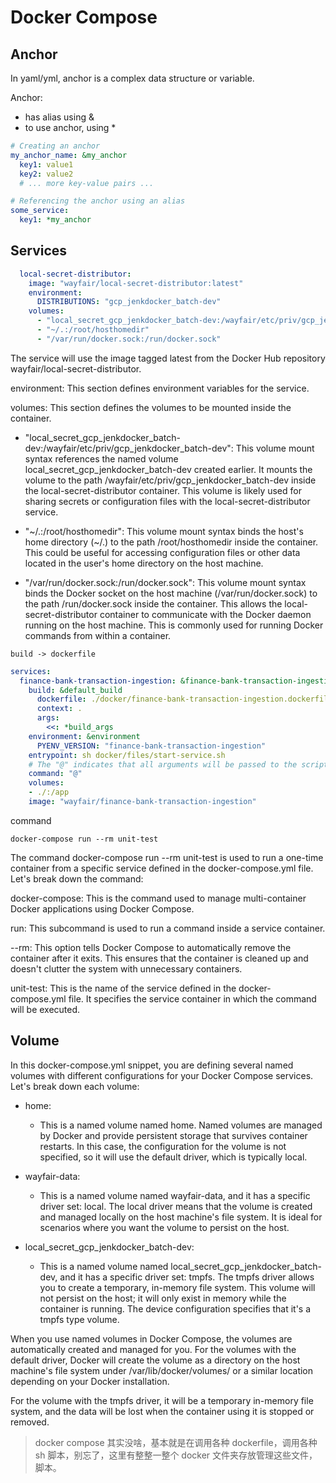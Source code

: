 # Docker Compose

## Anchor

In yaml/yml, anchor is a complex data structure or variable.

Anchor:
* has alias using &
* to use anchor, using *

```yaml
# Creating an anchor
my_anchor_name: &my_anchor
  key1: value1
  key2: value2
  # ... more key-value pairs ...

# Referencing the anchor using an alias
some_service:
  key1: *my_anchor
```

## Services

```yaml
  local-secret-distributor:
    image: "wayfair/local-secret-distributor:latest"
    environment:
      DISTRIBUTIONS: "gcp_jenkdocker_batch-dev"
    volumes:
      - "local_secret_gcp_jenkdocker_batch-dev:/wayfair/etc/priv/gcp_jenkdocker_batch-dev"
      - "~/.:/root/hosthomedir"
      - "/var/run/docker.sock:/run/docker.sock"
```
The service will use the image tagged latest from the Docker Hub repository wayfair/local-secret-distributor.

environment:
This section defines environment variables for the service. 

volumes:
This section defines the volumes to be mounted inside the container.

* "local_secret_gcp_jenkdocker_batch-dev:/wayfair/etc/priv/gcp_jenkdocker_batch-dev":
This volume mount syntax references the named volume local_secret_gcp_jenkdocker_batch-dev created earlier. It mounts the volume to the path /wayfair/etc/priv/gcp_jenkdocker_batch-dev inside the local-secret-distributor container. This volume is likely used for sharing secrets or configuration files with the local-secret-distributor service.

* "~/.:/root/hosthomedir":
This volume mount syntax binds the host's home directory (~/.) to the path /root/hosthomedir inside the container. This could be useful for accessing configuration files or other data located in the user's home directory on the host machine.

* "/var/run/docker.sock:/run/docker.sock":
This volume mount syntax binds the Docker socket on the host machine (/var/run/docker.sock) to the path /run/docker.sock inside the container. This allows the local-secret-distributor container to communicate with the Docker daemon running on the host machine. This is commonly used for running Docker commands from within a container.


`build -> dockerfile`
```yml
services:
  finance-bank-transaction-ingestion: &finance-bank-transaction-ingestion
    build: &default_build
      dockerfile: ./docker/finance-bank-transaction-ingestion.dockerfile
      context: .
      args:
        <<: *build_args
    environment: &environment
      PYENV_VERSION: "finance-bank-transaction-ingestion"
    entrypoint: sh docker/files/start-service.sh
    # The "@" indicates that all arguments will be passed to the script called by `entrypoint`
    command: "@"
    volumes:
    - ./:/app
    image: "wayfair/finance-bank-transaction-ingestion"
```

command

`docker-compose run --rm unit-test`

The command docker-compose run --rm unit-test is used to run a one-time container from a specific service defined in the docker-compose.yml file. Let's break down the command:

docker-compose: This is the command used to manage multi-container Docker applications using Docker Compose.

run: This subcommand is used to run a command inside a service container.

--rm: This option tells Docker Compose to automatically remove the container after it exits. This ensures that the container is cleaned up and doesn't clutter the system with unnecessary containers.

unit-test: This is the name of the service defined in the docker-compose.yml file. It specifies the service container in which the command will be executed.

## Volume


In this docker-compose.yml snippet, you are defining several named volumes with different configurations for your Docker Compose services. Let's break down each volume:

* home:
  * This is a named volume named home. Named volumes are managed by Docker and provide persistent storage that survives container restarts. In this case, the configuration for the volume is not specified, so it will use the default driver, which is typically local.

* wayfair-data:
  * This is a named volume named wayfair-data, and it has a specific driver set: local. The local driver means that the volume is created and managed locally on the host machine's file system. It is ideal for scenarios where you want the volume to persist on the host.

* local_secret_gcp_jenkdocker_batch-dev:
  * This is a named volume named local_secret_gcp_jenkdocker_batch-dev, and it has a specific driver set: tmpfs. The tmpfs driver allows you to create a temporary, in-memory file system. This volume will not persist on the host; it will only exist in memory while the container is running. The device configuration specifies that it's a tmpfs type volume.

When you use named volumes in Docker Compose, the volumes are automatically created and managed for you. For the volumes with the default driver, Docker will create the volume as a directory on the host machine's file system under /var/lib/docker/volumes/ or a similar location depending on your Docker installation.

For the volume with the tmpfs driver, it will be a temporary in-memory file system, and the data will be lost when the container using it is stopped or removed.




> docker compose 其实没啥，基本就是在调用各种 dockerfile，调用各种 sh 脚本，别忘了，这里有整整一整个 docker 文件夹存放管理这些文件，脚本。